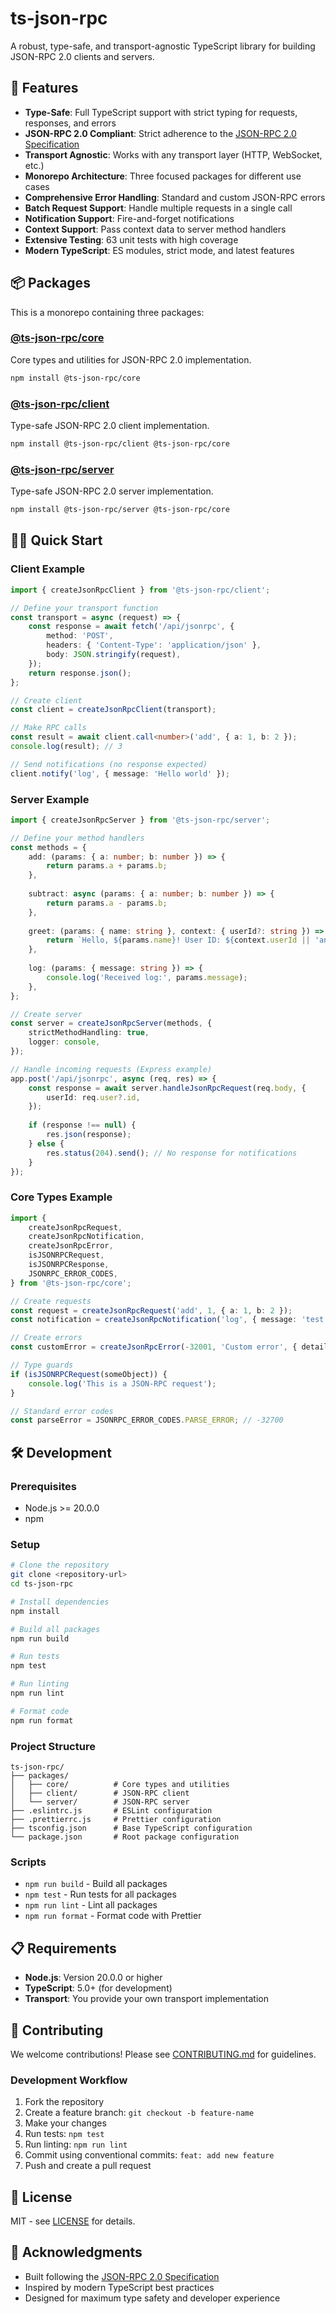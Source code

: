 # ts-json-rpc

A robust, type-safe, and transport-agnostic TypeScript library for building JSON-RPC 2.0 clients and servers.

## 🚀 Features

- **Type-Safe**: Full TypeScript support with strict typing for requests, responses, and errors
- **JSON-RPC 2.0 Compliant**: Strict adherence to the [JSON-RPC 2.0 Specification](https://www.jsonrpc.org/specification)
- **Transport Agnostic**: Works with any transport layer (HTTP, WebSocket, etc.)
- **Monorepo Architecture**: Three focused packages for different use cases
- **Comprehensive Error Handling**: Standard and custom JSON-RPC errors
- **Batch Request Support**: Handle multiple requests in a single call
- **Notification Support**: Fire-and-forget notifications
- **Context Support**: Pass context data to server method handlers
- **Extensive Testing**: 63 unit tests with high coverage
- **Modern TypeScript**: ES modules, strict mode, and latest features

## 📦 Packages

This is a monorepo containing three packages:

### [@ts-json-rpc/core](./packages/core)
Core types and utilities for JSON-RPC 2.0 implementation.

```bash
npm install @ts-json-rpc/core
```

### [@ts-json-rpc/client](./packages/client)
Type-safe JSON-RPC 2.0 client implementation.

```bash
npm install @ts-json-rpc/client @ts-json-rpc/core
```

### [@ts-json-rpc/server](./packages/server)
Type-safe JSON-RPC 2.0 server implementation.

```bash
npm install @ts-json-rpc/server @ts-json-rpc/core
```

## 🏃‍♂️ Quick Start

### Client Example

```typescript
import { createJsonRpcClient } from '@ts-json-rpc/client';

// Define your transport function
const transport = async (request) => {
    const response = await fetch('/api/jsonrpc', {
        method: 'POST',
        headers: { 'Content-Type': 'application/json' },
        body: JSON.stringify(request),
    });
    return response.json();
};

// Create client
const client = createJsonRpcClient(transport);

// Make RPC calls
const result = await client.call<number>('add', { a: 1, b: 2 });
console.log(result); // 3

// Send notifications (no response expected)
client.notify('log', { message: 'Hello world' });
```

### Server Example

```typescript
import { createJsonRpcServer } from '@ts-json-rpc/server';

// Define your method handlers
const methods = {
    add: (params: { a: number; b: number }) => {
        return params.a + params.b;
    },
    
    subtract: async (params: { a: number; b: number }) => {
        return params.a - params.b;
    },
    
    greet: (params: { name: string }, context: { userId?: string }) => {
        return `Hello, ${params.name}! User ID: ${context.userId || 'anonymous'}`;
    },
    
    log: (params: { message: string }) => {
        console.log('Received log:', params.message);
    },
};

// Create server
const server = createJsonRpcServer(methods, {
    strictMethodHandling: true,
    logger: console,
});

// Handle incoming requests (Express example)
app.post('/api/jsonrpc', async (req, res) => {
    const response = await server.handleJsonRpcRequest(req.body, {
        userId: req.user?.id,
    });
    
    if (response !== null) {
        res.json(response);
    } else {
        res.status(204).send(); // No response for notifications
    }
});
```

### Core Types Example

```typescript
import {
    createJsonRpcRequest,
    createJsonRpcNotification,
    createJsonRpcError,
    isJSONRPCRequest,
    isJSONRPCResponse,
    JSONRPC_ERROR_CODES,
} from '@ts-json-rpc/core';

// Create requests
const request = createJsonRpcRequest('add', 1, { a: 1, b: 2 });
const notification = createJsonRpcNotification('log', { message: 'test' });

// Create errors
const customError = createJsonRpcError(-32001, 'Custom error', { details: 'Something went wrong' });

// Type guards
if (isJSONRPCRequest(someObject)) {
    console.log('This is a JSON-RPC request');
}

// Standard error codes
const parseError = JSONRPC_ERROR_CODES.PARSE_ERROR; // -32700
```

## 🛠️ Development

### Prerequisites

- Node.js >= 20.0.0
- npm

### Setup

```bash
# Clone the repository
git clone <repository-url>
cd ts-json-rpc

# Install dependencies
npm install

# Build all packages
npm run build

# Run tests
npm test

# Run linting
npm run lint

# Format code
npm run format
```

### Project Structure

```
ts-json-rpc/
├── packages/
│   ├── core/          # Core types and utilities
│   ├── client/        # JSON-RPC client
│   └── server/        # JSON-RPC server
├── .eslintrc.js       # ESLint configuration
├── .prettierrc.js     # Prettier configuration
├── tsconfig.json      # Base TypeScript configuration
└── package.json       # Root package configuration
```

### Scripts

- `npm run build` - Build all packages
- `npm test` - Run tests for all packages
- `npm run lint` - Lint all packages
- `npm run format` - Format code with Prettier

## 📋 Requirements

- **Node.js**: Version 20.0.0 or higher
- **TypeScript**: 5.0+ (for development)
- **Transport**: You provide your own transport implementation

## 🤝 Contributing

We welcome contributions! Please see [CONTRIBUTING.md](./CONTRIBUTING.md) for guidelines.

### Development Workflow

1. Fork the repository
2. Create a feature branch: `git checkout -b feature-name`
3. Make your changes
4. Run tests: `npm test`
5. Run linting: `npm run lint`
6. Commit using conventional commits: `feat: add new feature`
7. Push and create a pull request

## 📄 License

MIT - see [LICENSE](./LICENSE) for details.

## 🙏 Acknowledgments

- Built following the [JSON-RPC 2.0 Specification](https://www.jsonrpc.org/specification)
- Inspired by modern TypeScript best practices
- Designed for maximum type safety and developer experience